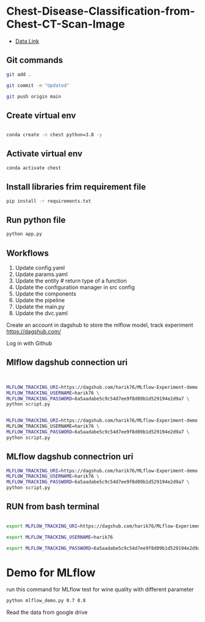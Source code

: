 # Chest-Disease-Classification-from-Chest-CT-Scan-Image

- [Data Link](https://drive.google.com/file/d/1z0mreUtRmR-P-magILsDR3T7M6IkGXtY/view?usp=drive_link)
## Git commands

```bash
git add .

git commit -m "Updated"

git push origin main
```

## Create  virtual env
```bash

conda create -n chest python=3.8 -y
```
## Activate virtual env
```bash
conda activate chest
```
##  Install libraries frim requirement file
```bash
pip install -r requirements.txt
```
##  Run python file
```bash
python app.py
```


## Workflows

1. Update config.yaml 
2. Update params.yaml
3. Update the entity           # return type of a function
4. Update the configuration manager in src config
5. Update the components
6. Update the pipeline 
7. Update the main.py
8. Update the dvc.yaml

Create an account in dagshub to store the mlflow model, track experiment
https://dagshub.com/ 

Log in with Github


## Mlflow dagshub connection uri

```bash


MLFLOW_TRACKING_URI=https://dagshub.com/harik76/MLflow-Experiment-demo.mlflow \
MLFLOW_TRACKING_USERNAME=harik76 \
MLFLOW_TRACKING_PASSWORD=6a5aadabe5c9c54d7ee9f8d09b1d529194e2d9a7 \
python script.py


MLFLOW_TRACKING_URI=https://dagshub.com/harik76/MLflow-Experiment-demo.mlflow\
MLFLOW_TRACKING_USERNAME=harik76 \
MLFLOW_TRACKING_PASSWORD=6a5aadabe5c9c54d7ee9f8d09b1d529194e2d9a7 \
python script.py

```





## MLflow dagshub connectrion uri
```bash
MLFLOW_TRACKING_URI=https://dagshub.com/harik76/MLflow-Experiment-demo.mlflow \
MLFLOW_TRACKING_USERNAME=harik76 \
MLFLOW_TRACKING_PASSWORD=6a5aadabe5c9c54d7ee9f8d09b1d529194e2d9a7 \
python script.py

```

## RUN from bash terminal
```bash

export MLFLOW_TRACKING_URI=https://dagshub.com/harik76/MLflow-Experiment-demo.mlflow

export MLFLOW_TRACKING_USERNAME=harik76 

export MLFLOW_TRACKING_PASSWORD=6a5aadabe5c9c54d7ee9f8d09b1d529194e2d9a7

```

# Demo for MLflow
run this command for MLflow test for wine quality  with different parameter
```bash
python mlflow_demo.py 0.7 0.8
```

Read  the  data from google drive
